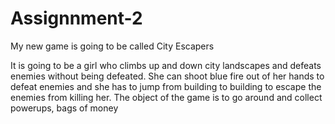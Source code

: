 # Assignnment-2


My new game is going to be called City Escapers 

It is going to be a girl who climbs up and down city landscapes and defeats enemies without being defeated.
She can shoot blue fire out of her hands to defeat enemies and she has to jump from building to building to escape the enemies from killing her. The object of the game 
is to go around and collect powerups, bags of money 
